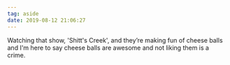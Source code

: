 ```yaml
---
tag: aside
date: 2019-08-12 21:06:27
---
```

Watching that show, 'Shitt's Creek', and they’re making fun of cheese balls and I'm here to say cheese balls are awesome and not liking them is a crime. 